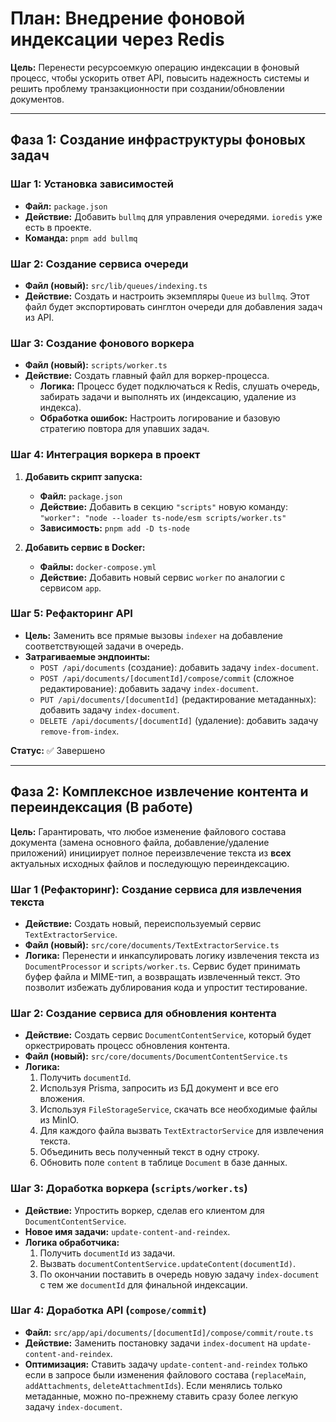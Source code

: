 # План: Внедрение фоновой индексации через Redis

**Цель:** Перенести ресурсоемкую операцию индексации в фоновый процесс, чтобы ускорить ответ API, повысить надежность системы и решить проблему транзакционности при создании/обновлении документов.

---

## Фаза 1: Создание инфраструктуры фоновых задач

### Шаг 1: Установка зависимостей

-   **Файл:** `package.json`
-   **Действие:** Добавить `bullmq` для управления очередями. `ioredis` уже есть в проекте.
-   **Команда:** `pnpm add bullmq`

### Шаг 2: Создание сервиса очереди

-   **Файл (новый):** `src/lib/queues/indexing.ts`
-   **Действие:** Создать и настроить экземпляры `Queue` из `bullmq`. Этот файл будет экспортировать синглтон очереди для добавления задач из API.

### Шаг 3: Создание фонового воркера

-   **Файл (новый):** `scripts/worker.ts`
-   **Действие:** Создать главный файл для воркер-процесса.
    -   **Логика:** Процесс будет подключаться к Redis, слушать очередь, забирать задачи и выполнять их (индексацию, удаление из индекса).
    -   **Обработка ошибок:** Настроить логирование и базовую стратегию повтора для упавших задач.

### Шаг 4: Интеграция воркера в проект

1.  **Добавить скрипт запуска:**
    -   **Файл:** `package.json`
    -   **Действие:** Добавить в секцию `"scripts"` новую команду: `"worker": "node --loader ts-node/esm scripts/worker.ts"`
    -   **Зависимость:** `pnpm add -D ts-node`

2.  **Добавить сервис в Docker:**
    -   **Файлы:** `docker-compose.yml`
    -   **Действие:** Добавить новый сервис `worker` по аналогии с сервисом `app`.

### Шаг 5: Рефакторинг API

-   **Цель:** Заменить все прямые вызовы `indexer` на добавление соответствующей задачи в очередь.
-   **Затрагиваемые эндпоинты:**
    -   `POST /api/documents` (создание): добавить задачу `index-document`.
    -   `POST /api/documents/[documentId]/compose/commit` (сложное редактирование): добавить задачу `index-document`.
    -   `PUT /api/documents/[documentId]` (редактирование метаданных): добавить задачу `index-document`.
    -   `DELETE /api/documents/[documentId]` (удаление): добавить задачу `remove-from-index`.

**Статус:** ✅ Завершено

---

## Фаза 2: Комплексное извлечение контента и переиндексация (В работе)

**Цель:** Гарантировать, что любое изменение файлового состава документа (замена основного файла, добавление/удаление приложений) инициирует полное переизвлечение текста из **всех** актуальных исходных файлов и последующую переиндексацию.

### Шаг 1 (Рефакторинг): Создание сервиса для извлечения текста

-   **Действие:** Создать новый, переиспользуемый сервис `TextExtractorService`.
-   **Файл (новый):** `src/core/documents/TextExtractorService.ts`
-   **Логика:** Перенести и инкапсулировать логику извлечения текста из `DocumentProcessor` и `scripts/worker.ts`. Сервис будет принимать буфер файла и MIME-тип, а возвращать извлеченный текст. Это позволит избежать дублирования кода и упростит тестирование.

### Шаг 2: Создание сервиса для обновления контента

-   **Действие:** Создать сервис `DocumentContentService`, который будет оркестрировать процесс обновления контента.
-   **Файл (новый):** `src/core/documents/DocumentContentService.ts`
-   **Логика:**
    1.  Получить `documentId`.
    2.  Используя Prisma, запросить из БД документ и все его вложения.
    3.  Используя `FileStorageService`, скачать все необходимые файлы из MinIO.
    4.  Для каждого файла вызвать `TextExtractorService` для извлечения текста.
    5.  Объединить весь полученный текст в одну строку.
    6.  Обновить поле `content` в таблице `Document` в базе данных.

### Шаг 3: Доработка воркера (`scripts/worker.ts`)

-   **Действие:** Упростить воркер, сделав его клиентом для `DocumentContentService`.
-   **Новое имя задачи:** `update-content-and-reindex`.
-   **Логика обработчика:**
    1.  Получить `documentId` из задачи.
    2.  Вызвать `documentContentService.updateContent(documentId)`.
    3.  По окончании поставить в очередь новую задачу `index-document` с тем же `documentId` для финальной индексации.

### Шаг 4: Доработка API (`compose/commit`)

-   **Файл:** `src/app/api/documents/[documentId]/compose/commit/route.ts`
-   **Действие:** Заменить постановку задачи `index-document` на `update-content-and-reindex`.
-   **Оптимизация:** Ставить задачу `update-content-and-reindex` только если в запросе были изменения файлового состава (`replaceMain`, `addAttachments`, `deleteAttachmentIds`). Если менялись только метаданные, можно по-прежнему ставить сразу более легкую задачу `index-document`.